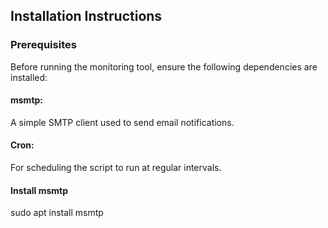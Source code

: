 ## Installation Instructions
### Prerequisites
Before running the monitoring tool, ensure the following dependencies are installed:

#### msmtp:
A simple SMTP client used to send email notifications.
#### Cron:
For scheduling the script to run at regular intervals.
#### Install msmtp
sudo apt install msmtp
